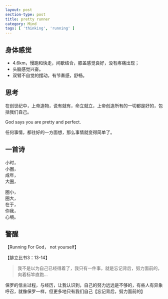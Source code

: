 ```yaml
---
layout: post
section-type: post
title: pretty runner
category: Mind
tags: [ 'thinking', 'running' ]
---
```

## 身体感觉

* 4.6km，慢跑和快走，间歇结合，膝盖感觉良好，没有疼痛出现；
* 头脑感觉兴奋。
* 双臂不自觉的摆动，有节奏感，舒畅。

## 思考

在创世纪中，上帝造物，说有就有，命立就立，上帝创造所有的一切都是好的，包括我们自己。

God says you are pretty and perfect.

任何事情，都往好的一方面想，那么事情就变得简单了。

## 一首诗

小时，  
小圈，  
成年，  
大圈，

圈小，  
圈大，  
在于，  
你我，  
心境。

## 警醒

【Running For God， not yourself】

【腓立比书3：13-14】

> 我不是以为自己已经得着了，我只有一件事，就是忘记背后，努力面前的，向着标竿直跑...

保罗的信主过程，与经历，让我认识到，自己的努力远远是不够的，有些人有异象呼召，就像保罗一样，但更多地只有我们自己【忘记背后，努力面前的】